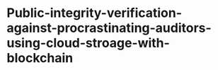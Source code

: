 # Public-integrity-verification-against-procrastinating-auditors-using-cloud-stroage-with-blockchain